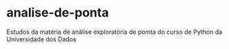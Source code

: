 # analise-de-ponta
Estudos da matéria de análise exploratória de pomta do curso de Python da Universidade dos Dados
